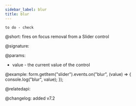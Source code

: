 ```yaml
---
sidebar_label: blur
title: blur
---          
```


`to do - check`

@short: fires on focus removal from a Slider control

@signature: 

@params:
- value - the current value of the control

@example:
form.getItem("slider").events.on("blur", (value) => {
    console.log("blur", value);
});

@relatedapi: 

@changelog: added v7.2
